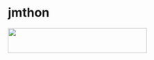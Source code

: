 # jmthon

<p align="left"><a href="https://heroku.com/deploy?template=https://github.com/Ecikome/mus"> <img src="https://img.shields.io/badge/Deploy%20To%20Heroku-purple?style=for-the-badge&logo=heroku" width="320" height="58.45"/></a></p>
